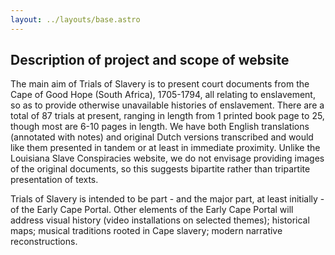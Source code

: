 ```yaml
---
layout: ../layouts/base.astro
---
```


<h2 class="page-heading">Description of project and scope of website</h2>

The main aim of Trials of Slavery is to present court documents from the Cape of Good Hope (South Africa), 1705-1794, all relating to enslavement, so as to provide otherwise unavailable histories of enslavement. There are a total of 87 trials at present, ranging in length from 1 printed book page to 25, though most are 6-10 pages in length. We have both English translations (annotated with notes) and original Dutch versions transcribed and would like them presented in tandem or at least in immediate proximity. Unlike the Louisiana Slave Conspiracies website, we do not envisage providing images of the original documents, so this suggests bipartite rather than tripartite presentation of texts.

Trials of Slavery is intended to be part - and the major part, at least initially - of the Early Cape Portal. Other elements of the Early Cape Portal will address visual history (video installations on selected themes); historical maps; musical traditions rooted in Cape slavery; modern narrative reconstructions.
